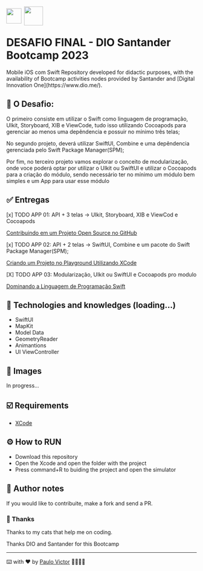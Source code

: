 <h1>
    <a href="https://www.dio.me/">
     <img align="center" width="40px" src="https://hermes.digitalinnovation.one/assets/diome/logo-minimized.png"></a>   <img align="center" width="50px" src="https://hermes.dio.me/tracks/61d57203-7c43-4d8d-a3f0-833faa2ce680.png"></p>
   <span> DESAFIO FINAL - DIO Santander Bootcamp 2023</span>
</h1>
    Mobile iOS com Swift
</h2>
Repository developed for didactic purposes, with the availability of Bootcamp activities nodes provided by Santander and  [Digital Innovation One](https://www.dio.me/).


## 📝 O Desafio: <br>

O primeiro consiste em utilizar o Swift como linguagem de programação, UIkit, Storyboard, XIB e ViewCode, tudo isso utilizando Cocoapods para gerenciar ao menos uma depêndencia e possuir no mínimo três telas;

No segundo projeto, deverá utilizar SwiftUI, Combine e uma depêndencia gerenciada pelo Swift Package Manager(SPM);


Por fim, no terceiro projeto vamos explorar o conceito de modularização, onde voce poderá optar por utilizar o UIkit ou SwiftUI e utilizar o Cocoapods para a criação do módulo, sendo necessário ter no mínimo um módulo bem simples e um App para usar esse módulo


## ✅ Entregas
[x] TODO APP 01: API + 3 telas -> UIkit, Storyboard, XIB e ViewCod e Cocoapods <br>

 [Contribuindo em um Projeto Open Source no GitHub](https://github.com/Paru369/) <br>
 
[x] TODO APP 02: API + 2 telas ->  SwiftUI, Combine e um pacote do Swift Package Manager(SPM); <br>

 [Criando um Projeto no Playground Utilizando XCode](https://github.com/Paru369/) <br>
 
[X] TODO APP 03: Modularização, UIkit ou SwiftUI e Cocoapods pro modulo

[Dominando a Linguagem de Programação Swift](https://github.com/Paru369/) <br>



## 📱 Technologies and knowledges (loading...)
- SwiftUI
- MapKit
- Model Data
- GeometryReader
- Animantions
- UI ViewController


## 📲 Images

In progress...
  
## ☑️ Requirements

- [XCode](https://developer.apple.com/xcode/)


## ⚙️ How to RUN

- Download this repository
- Open the Xcode and open the folder with the project
- Press command+R to buiding the project and open the simulator


## 📝 Author notes

If you would like to contribuite, make a fork and send a PR. 

### 🎁 Thanks

Thanks to my cats that help me on coding.


Thanks DIO and Santander for this Bootcamp

___

⌨️ with ❤️ by [Paulo Victor](https://github.com/Paru369) 👨🏾‍💻📱

